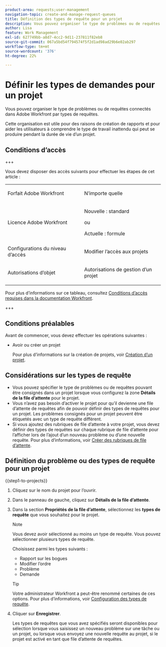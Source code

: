 ```yaml
---
product-area: requests;user-management
navigation-topic: create-and-manage-request-queues
title: Définition des types de requête pour un projet
description: Vous pouvez organiser le type de problèmes ou de requêtes connectés dans Adobe Workfront par types de requêtes.
author: Lisa
feature: Work Management
exl-id: 627749bb-a8d7-4cc2-9d11-237811f82eb8
source-git-commit: 067a5bd54f794574f5f2d1ad98ad29b6e02ab297
workflow-type: tm+mt
source-wordcount: '376'
ht-degree: 22%

---
```


# Définir les types de demandes pour un projet

Vous pouvez organiser le type de problèmes ou de requêtes connectés dans Adobe Workfront par types de requêtes.

Cette organisation est utile pour des raisons de création de rapports et pour aider les utilisateurs à comprendre le type de travail inattendu qui peut se produire pendant la durée de vie d’un projet.

## Conditions d’accès

+++

Vous devez disposer des accès suivants pour effectuer les étapes de cet article :

<table style="table-layout:auto"> 
 <col> 
 <col> 
 <tbody> 
  <tr> 
   <td role="rowheader">Forfait Adobe Workfront</td> 
   <td> <p>N’importe quelle</p> </td> 
  </tr> 
  <tr> 
   <td role="rowheader">Licence Adobe Workfront</td> 
   <td>
    <p>Nouvelle : standard</p>
    <p>ou</p>
    <p>Actuelle : formule</p></td>  
  </tr> 
  <tr> 
   <td role="rowheader">Configurations du niveau d’accès</td> 
   <td> <p>Modifier l’accès aux projets</p></td> 
  </tr> 
  <tr> 
   <td role="rowheader">Autorisations d’objet</td> 
   <td> <p>Autorisations de gestion d’un projet</p></td> 
  </tr> 
 </tbody> 
</table>

Pour plus d’informations sur ce tableau, consultez [Conditions d’accès requises dans la documentation Workfront](/help/quicksilver/administration-and-setup/add-users/access-levels-and-object-permissions/access-level-requirements-in-documentation.md).

+++

## Conditions préalables

Avant de commencer, vous devez effectuer les opérations suivantes :

* Avoir ou créer un projet

  Pour plus d’informations sur la création de projets, voir [Création d’un projet](../../../manage-work/projects/create-projects/create-project.md).

## Considérations sur les types de requête

* Vous pouvez spécifier le type de problèmes ou de requêtes pouvant être consignés dans un projet lorsque vous configurez la zone **Détails de la file d’attente** pour le projet.
* Vous n’avez pas besoin d’activer le projet pour qu’il devienne une file d’attente de requêtes afin de pouvoir définir des types de requêtes pour un projet. Les problèmes consignés pour un projet peuvent être étiquetés avec un type de requête différent.
* Si vous ajoutez des rubriques de file d’attente à votre projet, vous devez définir des types de requêtes sur chaque rubrique de file d’attente pour l’afficher lors de l’ajout d’un nouveau problème ou d’une nouvelle requête. Pour plus d’informations, voir [Créer des rubriques de file d’attente](../../../manage-work/requests/create-and-manage-request-queues/create-queue-topics.md).

## Définition du problème ou des types de requête pour un projet

{{step1-to-projects}}

1. Cliquez sur le nom du projet pour l’ouvrir.
1. Dans le panneau de gauche, cliquez sur **Détails de la file d’attente**.
1. Dans la section **Propriétés de la file d’attente**, sélectionnez les **types de requête** que vous souhaitez pour le projet.

   >[!NOTE]
   >
   >Vous devez avoir sélectionné au moins un type de requête. Vous pouvez sélectionner plusieurs types de requête.

   Choisissez parmi les types suivants :

   * Rapport sur les bogues
   * Modifier l’ordre
   * Problème
   * Demande

   >[!TIP]
   >
   >Votre administrateur Workfront a peut-être renommé certaines de ces options. Pour plus d’informations, voir [Configuration des types de requête](../../../administration-and-setup/set-up-workfront/configure-system-defaults/configure-request-types.md).

1. Cliquer sur **Enregistrer**.

   Les types de requêtes que vous avez spécifiés seront disponibles pour sélection lorsque vous saisissez un nouveau problème sur une tâche ou un projet, ou lorsque vous envoyez une nouvelle requête au projet, si le projet est activé en tant que file d’attente de requêtes.
